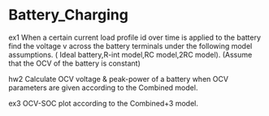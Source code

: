 # Battery_Charging
ex1
When a certain current load profile id over time is applied to the battery find the voltage v across the battery terminals under the following model assumptions. ( Ideal battery,R-int model,RC model,2RC model). (Assume that the OCV of the battery is constant)

hw2
Calculate OCV voltage & peak-power of a battery when OCV parameters are given according to the Combined model.

ex3
OCV-SOC plot according to the Combined+3 model.

